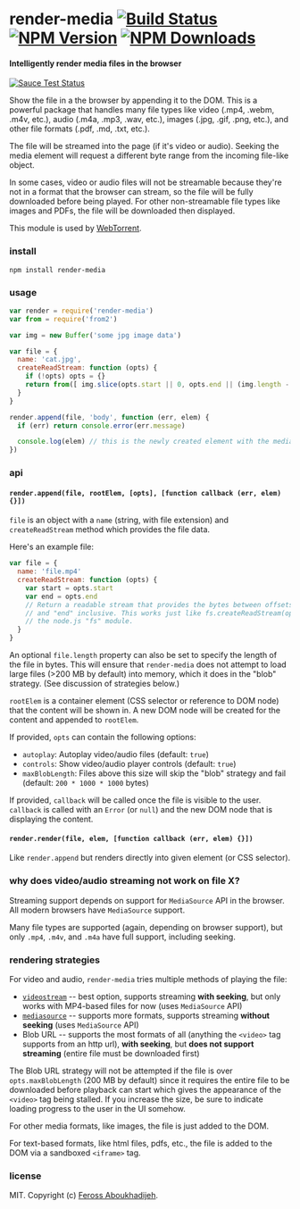 # render-media [![Build Status][travis-image]][travis-url] [![NPM Version][npm-image]][npm-url] [![NPM Downloads][downloads-image]][downloads-url]

#### Intelligently render media files in the browser

[![Sauce Test Status](https://saucelabs.com/browser-matrix/render-media.svg)](https://saucelabs.com/u/render-media)

Show the file in a the browser by appending it to the DOM. This is a powerful
package that handles many file types like video (.mp4, .webm, .m4v, etc.), audio
(.m4a, .mp3, .wav, etc.), images (.jpg, .gif, .png, etc.), and other file formats
(.pdf, .md, .txt, etc.).

The file will be streamed into the page (if it's video or audio). Seeking the media
element will request a different byte range from the incoming file-like object.

In some cases, video or audio files will not be streamable because they're not in a
format that the browser can stream, so the file will be fully downloaded before being
played. For other non-streamable file types like images and PDFs, the file will be
downloaded then displayed.

This module is used by [WebTorrent](https://webtorrent.io).

### install

```
npm install render-media
```

### usage

```js
var render = require('render-media')
var from = require('from2')

var img = new Buffer('some jpg image data')

var file = {
  name: 'cat.jpg',
  createReadStream: function (opts) {
    if (!opts) opts = {}
    return from([ img.slice(opts.start || 0, opts.end || (img.length - 1)) ])
  }
}

render.append(file, 'body', function (err, elem) {
  if (err) return console.error(err.message)

  console.log(elem) // this is the newly created element with the media in it
})
```

### api

#### `render.append(file, rootElem, [opts], [function callback (err, elem) {}])`

`file` is an object with a `name` (string, with file extension) and `createReadStream`
method which provides the file data.

Here's an example file:

```js
var file = {
  name: 'file.mp4'
  createReadStream: function (opts) {
    var start = opts.start
    var end = opts.end
    // Return a readable stream that provides the bytes between offsets "start"
    // and "end" inclusive. This works just like fs.createReadStream(opts) from
    // the node.js "fs" module.
  }
}
```

An optional `file.length` property can also be set to specify the length of the
file in bytes. This will ensure that `render-media` does not attempt to load large
files (>200 MB by default) into memory, which it does in the "blob" strategy. (See discussion
of strategies below.)

`rootElem` is a container element (CSS selector or reference to DOM node) that the
content will be shown in. A new DOM node will be created for the content and
appended to `rootElem`.

If provided, `opts` can contain the following options:

- `autoplay`: Autoplay video/audio files (default: `true`)
- `controls`: Show video/audio player controls (default: `true`)
- `maxBlobLength`: Files above this size will skip the "blob" strategy and fail (default: `200 * 1000 * 1000` bytes)

If provided, `callback` will be called once the file is visible to the user.
`callback` is called with an `Error` (or `null`) and the new DOM node that is
displaying the content.

#### `render.render(file, elem, [function callback (err, elem) {}])`

Like `render.append` but renders directly into given element (or CSS selector).


### why does video/audio streaming not work on file X?

Streaming support depends on support for `MediaSource` API in the browser. All
modern browsers have `MediaSource` support.

Many file types are supported (again, depending on browser support), but only `.mp4`,
`.m4v`, and `.m4a` have full support, including seeking.

### rendering strategies

For video and audio, `render-media` tries multiple methods of playing the file:

- [`videostream`][videostream] -- best option, supports streaming **with seeking**,
  but only works with MP4-based files for now (uses `MediaSource` API)
- [`mediasource`][mediasource] -- supports more formats, supports streaming
  **without seeking** (uses `MediaSource` API)
- Blob URL -- supports the most formats of all (anything the `<video>` tag supports
  from an http url), **with seeking**, but **does not support streaming** (entire
  file must be downloaded first)

[videostream]: https://www.npmjs.com/package/videostream
[mediasource]: https://www.npmjs.com/package/mediasource

The Blob URL strategy will not be attempted if the file is over
`opts.maxBlobLength` (200 MB by default) since it requires the entire file to be
downloaded before playback can start which gives the appearance of the `<video>`
tag being stalled. If you increase the size, be sure to indicate loading progress
to the user in the UI somehow.

For other media formats, like images, the file is just added to the DOM.

For text-based formats, like html files, pdfs, etc., the file is added to the DOM
via a sandboxed `<iframe>` tag.

### license

MIT. Copyright (c) [Feross Aboukhadijeh](http://feross.org).

[travis-image]: https://img.shields.io/travis/feross/render-media/master.svg
[travis-url]: https://travis-ci.org/feross/render-media
[npm-image]: https://img.shields.io/npm/v/render-media.svg
[npm-url]: https://npmjs.org/package/render-media
[downloads-image]: https://img.shields.io/npm/dm/render-media.svg
[downloads-url]: https://npmjs.org/package/render-media

